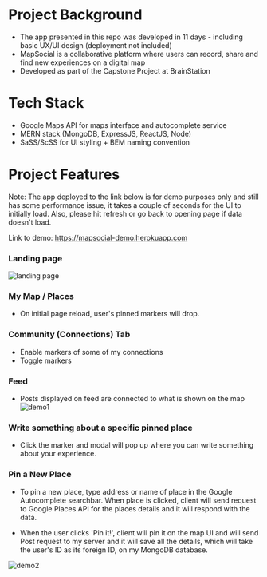 # Project Background
- The app presented in this repo was developed in 11 days - including basic UX/UI design (deployment not included)
- MapSocial is a collaborative platform where users can record, share and find new experiences on a digital map
- Developed as part of the Capstone Project at BrainStation

# Tech Stack
- Google Maps API for maps interface and autocomplete service
- MERN stack (MongoDB, ExpressJS, ReactJS, Node)
- SaSS/ScSS for UI styling + BEM naming convention

# Project Features

Note: The app deployed to the link below is for demo purposes only and still has some performance issue, it takes a couple of seconds for the UI to initially load. Also, please hit refresh or go back to opening page if data doesn't load. 

Link to demo: https://mapsocial-demo.herokuapp.com

### Landing page
![landing page](https://user-images.githubusercontent.com/41134618/52089028-87240280-257b-11e9-8589-3e15798a0bf2.gif)

### My Map / Places 
- On initial page reload, user's pinned markers will drop. 

### Community (Connections) Tab
- Enable markers of some of my connections
- Toggle markers

### Feed 
- Posts displayed on feed are connected to what is shown on the map
![demo1](https://user-images.githubusercontent.com/41134618/52092904-47fbae80-2587-11e9-87a9-55a3216f4931.gif)

### Write something about a specific pinned place
- Click the marker and modal will pop up where you can write something about your experience.

### Pin a New Place
- To pin a new place, type address or name of place in the Google Autocomplete searchbar. When place is clicked, client will send request to Google Places API for the places details and it will respond with the data. 

- When the user clicks 'Pin it!', client will pin it on the map UI and will send Post request to my server and it will save all the details, which will take the user's ID as its foreign ID, on my MongoDB database. 

![demo2](https://user-images.githubusercontent.com/41134618/52092908-49c57200-2587-11e9-8644-7c9bee3fa1c2.gif)

